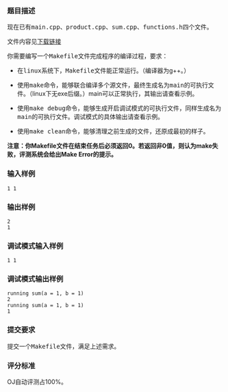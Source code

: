 ### 题目描述

现在已有<samp>main.cpp</samp>、<samp>product.cpp</samp>、<samp>sum.cpp</samp>、<samp>functions.h</samp>四个文件。

文件内容见[下载链接](/download.php?type=problem&id=18)

你需要编写一个<samp>Makefile</samp>文件完成程序的编译过程，要求：

 * 在<samp>linux</samp>系统下，<samp>Makefile</samp>文件能正常运行。（编译器为g++。）

 * 使用<samp>make</samp>命令，能够联合编译多个源文件，最终生成名为<samp>main</samp>的可执行文件。（linux下无exe后缀。）main可以正常执行，其输出请查看示例。

 * 使用<samp>make debug</samp>命令，能够生成开启调试模式的可执行文件，同样生成名为<samp>main</samp>的可执行文件。调试模式的具体输出请查看示例。

 * 使用<samp>make clean</samp>命令，能够清理之前生成的文件，还原成最初的样子。

**注意：你Makefile文件在结束任务后必须返回0。若返回非0值，则认为make失败，评测系统会给出Make Error的提示。**

### 输入样例

```
1 1
```

### 输出样例

```
2
1
```

### 调试模式输入样例

```
1 1
```

### 调试模式输出样例

```
running sum(a = 1, b = 1)
2
running sum(a = 1, b = 1)
1
```

### 提交要求

提交一个<samp>Makefile</samp>文件，满足上述需求。

### 评分标准

OJ自动评测占100%。
